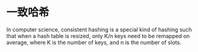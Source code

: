 # 一致哈希

In computer science, consistent hashing is a special kind of hashing such that when a hash table is resized, only K/n keys need to be remapped on average, where K is the number of keys, and n is the number of slots.